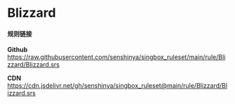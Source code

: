 # Blizzard

#### 规则链接

**Github**
https://raw.githubusercontent.com/senshinya/singbox_ruleset/main/rule/Blizzard/Blizzard.srs

**CDN**
https://cdn.jsdelivr.net/gh/senshinya/singbox_ruleset@main/rule/Blizzard/Blizzard.srs